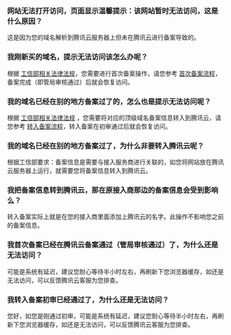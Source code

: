 ### 网站无法打开访问，页面显示温馨提示：该网站暂时无法访问，这是什么原因？
这是因为您的域名解析到腾讯云服务器上但未在腾讯云进行备案导致的。

### 我刚新买的域名，提示无法访问该怎么办呢？
根据 [工信部相关法律法规](https://www.qcloud.com/document/product/243/10045)，您需要进行首次备案操作，请您参考 [首次备案流程](https://cloud.tencent.com/document/product/243/9622)，备案完成（即管局审核通过）后就会恢复访问。

### 我的域名已经在别的地方备案过了的，怎么也是提示无法访问呢？
根据 [工信部相关法律法规](https://www.qcloud.com/document/product/243/10045) ，您需要将对应的顶级域名备案信息转入到腾讯云，请您参考 [转入备案流程](https://cloud.tencent.com/document/product/243/9623)，转入备案在初审通过后就会恢复访问。

### 我的域名已经在别的地方备案过了，为什么非要转入腾讯云呢？
根据工信部要求：备案信息是需要与接入服务商进行关联的，如您将网站放在腾讯云服务器上运行，就需要您将备案信息转入到腾讯云。

### 我把备案信息转到腾讯云，那在原接入商那边的备案信息会受到影响么？
转入备案实际上就是在您的接入商里面添加上腾讯云的名字。此操作不影响您之前的备案信息。

### 我首次备案已经在腾讯云备案通过（管局审核通过）了，为什么还是无法访问？
可能是系统有延迟，建议您耐心等待半小时左右，再刷新下您浏览器缓存，如还是无法访问，可以反馈腾讯云客服为您排查。

### 我转入备案初审已经通过了，为什么还是无法访问？
您好，如您是刚通过初审，可能是系统有延迟，建议您耐心等待半小时左右，再刷新下您浏览器缓存，如还是无法访问，可以反馈腾讯云客服为您排查。
